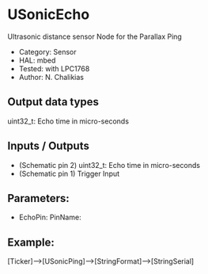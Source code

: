 # USonicEcho

Ultrasonic distance sensor Node for the Parallax Ping
 
 *  Category: Sensor
 *  HAL: mbed
 *  Tested: with LPC1768
 *  Author: N. Chalikias

## Output data types
uint32_t: Echo time in micro-seconds

## Inputs / Outputs

 *  (Schematic pin 2) uint32_t: Echo time in micro-seconds
 *  (Schematic pin 1) Trigger Input

## Parameters:
 *  EchoPin: PinName:


## Example:
[Ticker]-->[USonicPing]-->[StringFormat]-->[StringSerial]

